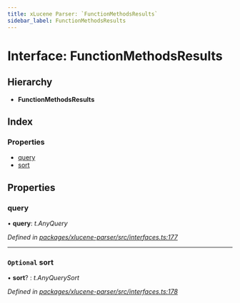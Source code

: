 ```yaml
---
title: xLucene Parser: `FunctionMethodsResults`
sidebar_label: FunctionMethodsResults
---
```


# Interface: FunctionMethodsResults

## Hierarchy

* **FunctionMethodsResults**

## Index

### Properties

* [query](functionmethodsresults.md#query)
* [sort](functionmethodsresults.md#optional-sort)

## Properties

###  query

• **query**: *t.AnyQuery*

*Defined in [packages/xlucene-parser/src/interfaces.ts:177](https://github.com/terascope/teraslice/blob/f95bb5556/packages/xlucene-parser/src/interfaces.ts#L177)*

___

### `Optional` sort

• **sort**? : *t.AnyQuerySort*

*Defined in [packages/xlucene-parser/src/interfaces.ts:178](https://github.com/terascope/teraslice/blob/f95bb5556/packages/xlucene-parser/src/interfaces.ts#L178)*
